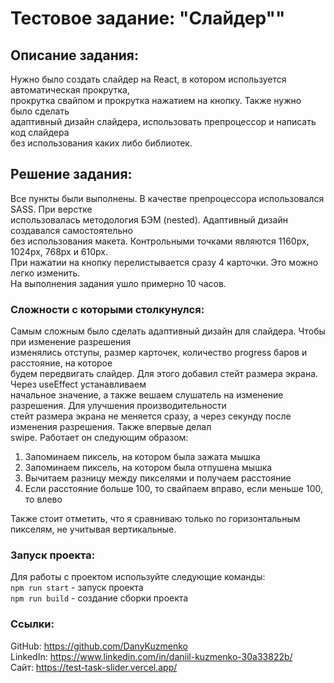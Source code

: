 # **Тестовое задание: "Слайдер""**

## **Описание задания:**
Нужно было создать слайдер на React, в котором используется автоматическая прокрутка,  
прокрутка свайпом и прокрутка нажатием на кнопку. Также нужно было сделать  
адаптивный дизайн слайдера, использовать препроцессор и написать код слайдера  
без использования каких либо библиотек.

## **Решение задания:**
Все пункты были выполнены. В качестве препроцессора использовался SASS. При верстке  
использовалась методология БЭМ (nested). Адаптивный дизайн создавался самостоятельно  
без использования макета. Контрольными точками являются 1160px, 1024px, 768px и 610px.  
При нажатии на кнопку перелистывается сразу 4 карточки. Это можно легко изменить.  
На выполнения задания ушло примерно 10 часов.

### **Сложности с которыми столкунулся:**
Самым сложным было сделать адаптивный дизайн для слайдера. Чтобы при изменение разрешения  
изменялись отступы, размер карточек, количество progress баров и расстояние, на которое  
будем передвигать слайдер. Для этого добавил стейт размера экрана. Через useEffect устанавливаем  
начальное значение, а также вешаем слушатель на изменение разрешения. Для улучшения производительности  
стейт размера экрана не меняется сразу, а через секунду после изменения разрешения. Также впервые делал  
swipe. Работает он следующим образом:  
1) Запоминаем пиксель, на котором была зажата мышка  
2) Запоминаем пиксель, на котором была отпушена мышка
3) Вычитаем разницу между пикселями и получаем расстояние
4) Если расстояние больше 100, то свайпаем вправо, если меньше 100, то влево  

Также стоит отметить, что я сравниваю только по горизонтальным пикселям, не учитывая вертикальные.

### **Запуск проекта:**
Для работы с проектом используйте следующие команды:  
`npm run start` - запуск проекта  
`npm run build` - создание сборки проекта

### **Ссылки:**
GitHub: https://github.com/DanyKuzmenko  
LinkedIn: https://www.linkedin.com/in/daniil-kuzmenko-30a33822b/  
Сайт: https://test-task-slider.vercel.app/
